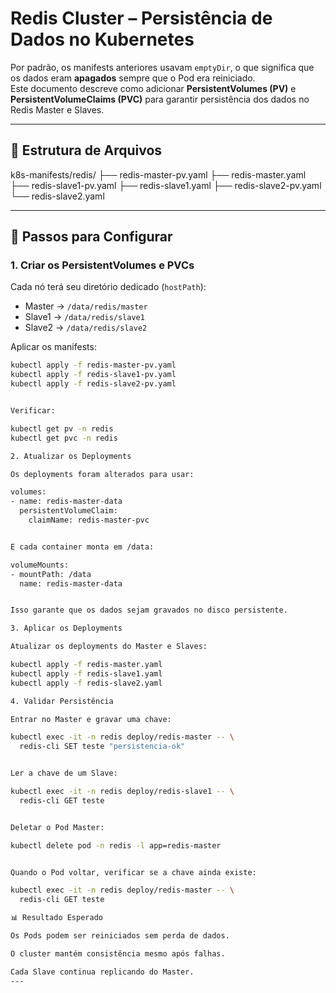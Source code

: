 # Redis Cluster – Persistência de Dados no Kubernetes

Por padrão, os manifests anteriores usavam `emptyDir`, o que significa que os dados eram **apagados** sempre que o Pod era reiniciado.  
Este documento descreve como adicionar **PersistentVolumes (PV)** e **PersistentVolumeClaims (PVC)** para garantir persistência dos dados no Redis Master e Slaves.

---

## 📂 Estrutura de Arquivos



k8s-manifests/redis/
├── redis-master-pv.yaml
├── redis-master.yaml
├── redis-slave1-pv.yaml
├── redis-slave1.yaml
├── redis-slave2-pv.yaml
└── redis-slave2.yaml


---

## 🚀 Passos para Configurar

### 1. Criar os PersistentVolumes e PVCs

Cada nó terá seu diretório dedicado (`hostPath`):
- Master → `/data/redis/master`
- Slave1 → `/data/redis/slave1`
- Slave2 → `/data/redis/slave2`

Aplicar os manifests:

```bash
kubectl apply -f redis-master-pv.yaml
kubectl apply -f redis-slave1-pv.yaml
kubectl apply -f redis-slave2-pv.yaml


Verificar:

kubectl get pv -n redis
kubectl get pvc -n redis

2. Atualizar os Deployments

Os deployments foram alterados para usar:

volumes:
- name: redis-master-data
  persistentVolumeClaim:
    claimName: redis-master-pvc


E cada container monta em /data:

volumeMounts:
- mountPath: /data
  name: redis-master-data


Isso garante que os dados sejam gravados no disco persistente.

3. Aplicar os Deployments

Atualizar os deployments do Master e Slaves:

kubectl apply -f redis-master.yaml
kubectl apply -f redis-slave1.yaml
kubectl apply -f redis-slave2.yaml

4. Validar Persistência

Entrar no Master e gravar uma chave:

kubectl exec -it -n redis deploy/redis-master -- \
  redis-cli SET teste "persistencia-ok"


Ler a chave de um Slave:

kubectl exec -it -n redis deploy/redis-slave1 -- \
  redis-cli GET teste


Deletar o Pod Master:

kubectl delete pod -n redis -l app=redis-master


Quando o Pod voltar, verificar se a chave ainda existe:

kubectl exec -it -n redis deploy/redis-master -- \
  redis-cli GET teste

📊 Resultado Esperado

Os Pods podem ser reiniciados sem perda de dados.

O cluster mantém consistência mesmo após falhas.

Cada Slave continua replicando do Master.
---
